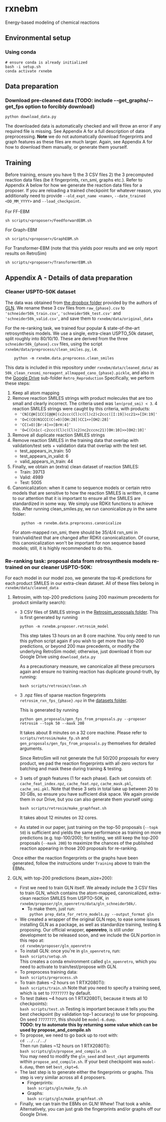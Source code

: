 # rxnebm
Energy-based modeling of chemical reactions

## Environmental setup
### Using conda
    # ensure conda is already initialized
    bash -i setup.sh
    conda activate rxnebm

## Data preparation
### Download pre-cleaned data (TODO: include --get_graphs/--get_fps option to forcibly download)
    python download_data.py

The downloaded data is automatically checked and will throw an error if any required file is missing.
See Appendix A for a full description of data preprocessing.
**Note** we do not automatically download fingerprints and graph features as these files are much larger. Again, see Appendix A for how to download them manually, or generate them yourself.
 
## Training
Before training, ensure you have 1) the 3 CSV files 2) the 3 precomputed reaction data files (be it fingerprints, rxn_smi, graphs etc.). Refer to Appendix A below for how we generate the reaction data files for a proposer. If you are reloading a trained checkpoint for whatever reason, you additionally need to provide ```--old_expt_name <name>```, ```--date_trained <DD_MM_YYYY>``` and ```--load_checkpoint```. <br><br>
For FF-EBM

    sh scripts/<proposer>/FeedforwardEBM.sh
For Graph-EBM

    sh scripts/<proposer>/GraphEBM.sh
For Transformer-EBM (note that this yields poor results and we only report results on RetroSim)

    sh scripts/<proposer>/TransformerEBM.sh

## Appendix A - Details of data preparation
### Cleaner USPTO-50K dataset
The data was obtained from [the dropbox folder](https://www.dropbox.com/sh/6ideflxcakrak10/AADN-TNZnuGjvwZYiLk7zvwra/schneider50k?dl=0&subfolder_nav_tracking=1) provided by the authors of [GLN](https://github.com/Hanjun-Dai/GLN). 
We rename these 3 csv files from ```raw_{phase}.csv``` to ```'schneider50k_train.csv'```, ```'schneider50k_test.csv'``` and ```'schneider50k_valid.csv'```, and save them to ```rxnebm/data/original_data``` <br>

For the re-ranking task, we trained four popular & state-of-the-art retrosynthesis models. We use a single, extra-clean USPTO_50k dataset, split roughly into 80/10/10. These are derived from the three ``` schneider50k_{phase}.csv ``` files, using the script ```rxnebm/data/preprocess/clean_smiles.py```, i.e. 
```
    python -m rxnebm.data.preprocess.clean_smiles
```
This data is included in this repository under ```rxnebm/data/cleaned_data/``` as ```50k_clean_rxnsmi_noreagent_allmapped_cano_{phase}.pickle```, and also in the [Google Drive](https://drive.google.com/drive/folders/1ISXFL7SuVY_sW3z36hQfpyDMH1KF22nS?usp=sharing) sub-folder ```Retro_Reproduction``` 
Specifically, we perform these steps:
1. Keep all atom mapping
2. Remove reaction SMILES strings with product molecules that are too small and clearly incorrect. The criteria used was ```len(prod_smi) < 3```. 4 reaction SMILES strings were caught by this criteria, with products: 		
    - ```'CN[C@H]1CC[C@@H](c2ccc(Cl)c(Cl)c2)c2ccc([I:19])cc21>>[IH:19]'```
    - ```'O=C(CO)N1CCC(C(=O)[OH:28])CC1>>[OH2:28]'```
    - ```'CC(=O)[Br:4]>>[BrH:4]'```
    - ```'O=C(Cn1c(-c2ccc(Cl)c(Cl)c2)nc2cccnc21)[OH:10]>>[OH2:10]'```
3. Remove all duplicate reaction SMILES strings
4. Remove reaction SMILES in the training data that overlap with validation/test sets + validation data that overlap with the test set.
    - test_appears_in_train: 50
    - test_appears_in_valid: 6
    - valid_appears_in_train: 44
5. Finally, we obtain an (extra) clean dataset of reaction SMILES:
    - Train: 39713
    - Valid: 4989
    - Test: 5005
6. Canonicalization: when it came to sequence models or certain retro models that are sensitive to how the reaction SMILES is
written, it came to our attention that it is important to ensure all the SMILES are standardized in some way. We simply use RDKit functions to achieve this. After running clean_smiles.py, we run canonicalize.py in the same folder:
    ```
        python -m rxnebm.data.preprocess.canonicalize
    ```
    For atom-mapped rxn_smi, there should be 35/4/4 rxn_smi in train/valid/test that are changed after RDKit canonicalization. Of course, this canonicalization won't be important for non sequence based models; still, it is highly recommended to do this.
    
### Re-ranking task: proposal data from retrosynthesis models re-trained on our cleaner USPTO-50K:

For each model in our model zoo, we generate the top-K predictions for each product SMILES in our extra-clean dataset. All of these files belong in ```rxnebm/data/cleaned_data ``` 
1. Retrosim, with top-200 predictions (using 200 maximum precedents for product similarity search): 
    - 3 CSV files of SMILES strings in the [Retrosim_proposals folder](https://drive.google.com/drive/folders/1HhzBwfa5Oykfxq11qM4oQIuw3ZGjJqYH). 
        This is first generated by running 
        
        ``` python -m rxnebm.proposer.retrosim_model ```
        
        This step takes 13 hours on an 8 core machine. You only need to run this python script again if you wish to get more than top-200 predictions, or beyond 200 max precedents, or modify the underlying RetroSim model; otherwise, just download it from our Google Drive using ``` download_data.py ```
    
       As a precautionary measure, we canonicalize all these precursors again and ensure no training reaction has duplicate ground-truth, by running:

       ``` bash scripts/retrosim/clean.sh ```
    
    - 3 .npz files of sparse reaction fingerprints ``` retrosim_rxn_fps_{phase}.npz ``` in the [datasets folder](https://drive.google.com/drive/folders/1ISXFL7SuVY_sW3z36hQfpyDMH1KF22nS). 
    
        This is generated by running
        
        ``` python gen_proposals/gen_fps_from_proposals.py --proposer retrosim --topk 50 --maxk 200 ```

        It takes about 8 minutes on a 32 core machine. Please refer to ``` scripts/retrosim/make_fp.sh ``` and ```gen_proposals/gen_fps_from_proposals.py``` themselves for detailed arguments.
        
        Since RetroSim will not generate the full 50/200 proposals for every product, we pad the reaction fingerprints with all-zero vectors for batching and mask these during training & testing.

    - 3 sets of graph features (1 for each phase). Each set consists of: ```cache_feat_index.npz```,        ```cache_feat.npz```, ```cache_mask.pkl```, ```cache_smi.pkl```. Note that these 3 sets in total take up    between 20 to 30 GBs, so ensure you have sufficient disk space. We again provide them in our Drive, but you can also generate them yourself using:
    
        ``` bash scripts/retrosim/make_graphfeat.sh ```

        It takes about 12 minutes on 32 cores.

    - As stated in our paper, just training on the top-50 proposals (```--topk 50```) is sufficient and yields the same performance as training on more predictions (e.g. top-100/200); for testing, we still keep the top-200 proposals (```--maxk 200```) to maximize the chances of the published reaction appearing in those 200 proposals for re-ranking.

    Once either the reaction fingerprints or the graphs have been generated, follow the instructions under ```Training``` above to train the EBMs.

2. GLN, with top-200 predictions (beam_size=200):
    - First we need to train GLN itself. We already include the 3 CSV files to train GLN, which contains the atom-mapped, canonicalized, extra-clean reaction SMILES from USPTO-50K, in 
    ``` rxnebm/proposer/gln_openretro/data/gln_schneider50k/ ```.
        - To make them, just run: <br>
        ``` python prep_data_for_retro_models.py --output_format gln```
    - We created a wrapper of the original GLN repo, to ease some issues installing GLN as a package, as well as standardize training, testing & proposing. Our official wrapper, **openretro**, is still under development to be released soon, and we include the GLN portion in this repo at: <br>
    ``` cd rxnebm/proposer/gln_openretro ```
    - To install GLN: once you're in ``` gln_openretro ```, run: <br> ``` bash scripts/setup.sh ``` <br> This creates a conda environment called ```gln_openretro```, which you need to activate to train/test/propose with GLN.
    - To preprocess training data: <br>
    ``` bash scripts/preprocess.sh ```
    - To train (takes ~2 hours on 1 RTX2080Ti): <br>
    ``` bash scripts/train.sh ```
    Note that you need to specify a training seed, which is set to ```77777777``` by default.
    - To test (takes ~4 hours on 1 RTX2080Ti, because it tests all 10 checkpoints): <br>
    ``` bash scripts/test.sh ```
    Testing is important because it tells you the best checkpoint (by validation top-1 accuracy) to use for proposing. On seed ```77777777```, this should be ```model-6.dump```. <br> 
    **TODO: try to automate this by returning some value which can be used by propose_and_compile.sh**
    - To propose, we need to go back up to root with: <br>
    ``` cd ../../../ ``` <br>
    Then run (takes ~12 hours on 1 RTX2080Ti): <br>
    ``` bash scripts/gln/propose_and_compile.sh ``` <br>
    You may need to modify the ``` gln_seed ``` and ``` best_ckpt ``` arguments within ``` propose_and_compile.sh ```. If your best checkpoint was ```model-6.dump```, then set ```best_ckpt=6```. 
    - The last step is to generate either the fingerprints or graphs. This step is very similar across all 4 proposers. 
        - Fingerprints: <br>
        ``` bash scripts/gln/make_fp.sh ```
        - Graphs: <br>
        ``` bash scripts/gln/make_graphfeat.sh ```
    - Finally, we can train the EBMs on GLN! Whew! That took a while. Alternatively, you can just grab the fingerprints and/or graphs off our Google Drive.


<!-- ## Appendix B - Misc details
This project uses ``` black ``` for auto-formatting to the ``` pep8 ``` style guide, and ``` isort ``` to sort imports. ``` pylint ``` is also used in ``` vscode ``` to lint all code. -->


<!-- ### Data preprocessing
The entire data preprocessing pipeline can be run from ``` prep_data_for_EBM.py ```, which performs a series of data cleaning & preprocessing steps, in the following order:
1. Cleans the raw SMILES strings
2. Extracts all unique molecule SMILES strings as a list
3. Converts unique molecule SMILES into a matrix of Morgan count molecular fingerprints.
4. Generates 2 lookup tables (dictionaries), 1 to map molecular SMILES strings into the corresponding index in that matrix of Morgan count fingerprints, and the other to map the reverse: index (key) -> molecular SMILES (value) 
5. Builds a nearest-neighbour search index using the [nmslib](https://github.com/DrrDom/crem) package
6. Generates a (very) large database of [CReM](https://github.com/DrrDom/crem) negatives, mapping each product SMILES string in the dataset (key), to a list of highly similar, mutated product SMILES strings (value). Note that this step can take from 10-13 hours on the USPTO_50k dataset for 150 mutated products / original product, and that CReM does not guarantee the requested number of mutated products. To deal with this, we pad with vectors of all 0's, and implement a simple masking step in our network to ignore these vectors. <br> -->

<!-- ### List of provided data for pre-training: -->
<!-- For ease of reproducibility, all data is [available on Google Drive](https://drive.google.com/drive/folders/1ISXFL7SuVY_sW3z36hQfpyDMH1KF22nS?usp=sharing). These belong in ```rxnebm/data/cleaned_data ```. -->
<!-- - three ```50k_clean_rxnsmi_noreagent_{phase}.pickle``` files contain the cleaned reaction SMILES strings from USPTO_50k (generated by ```rxnebm/data/preprocess/clean_smiles.py```)
- ```50k_mol_smis.pickle``` (list of all unique molecule SMILES, generated by ```rxnebm/data/preprocess/clean_smiles.py```) 
- ```50k_mol_smi_to_sparse_fp_idx.pickle``` (the lookup table mapping molecular SMILES to Morgan count molecular fingerprints by their index in the sparse matrix ```50k_count_mol_fps.npz```, generated by ```rxnebm/data/preprocess/smi_to_fp.py```) 
- ```50k_sparse_fp_idx_to_mol_smi.pickle``` (the lookup table mapping Morgan count molecular fingerprints by their index to molecular SMILES, generated by ```rxnebm/data/preprocess/smi_to_fp.py```) 
- ```50k_count_mol_fps.npz``` (matrix of Morgan count moelcular fingerprints, generated by ```rxnebm/data/preprocess/smi_to_fp.py```) 
- ```50k_cosine_count.bin``` & ```50k_cosine_count.bin.dat``` (generated by ```rxnebm/data/preprocess/prep_nmslib.py```)
- ```50k_neg150_rad2_maxsize3_mutprodsmis.pickle``` (generated by ```rxnebm/data/preprocess/prep_crem.py```). ```50k_neg150_rad2_maxsize3_insufficient.pickle``` is an optional (currently unused) dictionary mapping each product SMILES (key) for which CReM could not generate the requested number of mutated molecules, to the number of negatives (value) that CReM could generate. <br>
-  ```50k_rdm_5_cos_5_bit_5_1_1_mut_10_{split}.npz``` (a matrix of positive and augmented negative reaction fingerprints), the syntax being: ```{dataset_name}_rdm_{num_rdm_negs}_cos_{num_cos_negs}_bit_{num_bit_negs}_{num_bits}_{increment_bits}_mut_{num_mut_negs}_{split}.npz``` -->